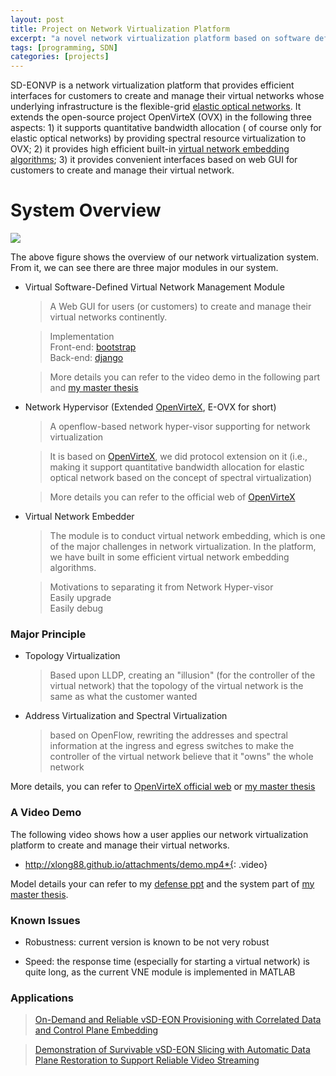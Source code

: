 ```yaml
---
layout: post
title: Project on Network Virtualization Platform
excerpt: "a novel network virtualization platform based on software defined networking"
tags: [programming, SDN]
categories: [projects]
---
```



SD-EONVP is a network virtualization platform that provides efficient 
interfaces for customers to create and manage their virtual networks 
whose underlying infrastructure is the flexible-grid [elastic optical networks](http://www.springer.com/us/book/9783319301730). 
It extends the open-source project OpenVirteX (OVX) in the following 
three aspects: 1) it supports quantitative bandwidth allocation (
of course only for elastic optical networks) by providing spectral 
resource virtualization to OVX; 2) it provides high efficient built-in 
[virtual network embedding algorithms](http://www.zuqingzhu.info/pub_doc/2014/06679238.pdf); 3) it provides convenient interfaces based on web GUI 
for customers to create and manage their virtual network. 


System Overview
===============

![ ](http://xlong88.github.io/attachments/arch.png)

The above figure shows the overview of our network virtualization system. From it, we can see there are three major modules in our system.

* Virtual Software-Defined Virtual Network Management Module
    
    > A Web GUI for users (or customers) to create and manage their virtual networks continently. 
    
    > Implementation  
        Front-end: [bootstrap](http://getbootstrap.com/)  
        Back-end: [django](https://www.djangoproject.com/)
    
    > More details you can refer to the video demo in the following part and [my master thesis](http://xlong88.github.io/attachments/master_thesis.pdf)
 
* Network Hypervisor (Extended [OpenVirteX](http://ovx.onlab.us/), E-OVX for short)

    > A openflow-based network hyper-visor supporting for network virtualization
    
    > It is based on [OpenVirteX](http://ovx.onlab.us/), we did protocol extension on it (i.e., making it support quantitative bandwidth allocation for elastic optical network based on the concept of spectral 
    virtualization)
    
    > More details you can refer to the official web of [OpenVirteX](http://ovx.onlab.us/)
    
* Virtual Network Embedder 

    > The module is to conduct virtual network embedding, which is one of the major challenges in network virtualization. In the platform, we have built in some efficient virtual network embedding algorithms.
    
    > Motivations to separating it from Network Hyper-visor  
        Easily upgrade  
        Easily debug
        

### Major Principle 

* Topology Virtualization

    > Based upon LLDP, creating an "illusion" (for the controller of the virtual network) that the topology of the virtual network is the same as what the customer wanted

* Address Virtualization and Spectral Virtualization

    > based on OpenFlow, rewriting the addresses and spectral information at the ingress and egress switches to make the controller of the virtual network believe that it "owns" the whole network

More details, you can refer to [OpenVirteX official web](http://ovx.onlab.us/) or [my master thesis](http://xlong88.github.io/attachments/master_thesis.pdf)


### A Video Demo 

The following video shows how a user applies our network virtualization platform to create and manage their virtual networks.

* http://xlong88.github.io/attachments/demo.mp4*{: .video}

Model details your can refer to my [defense ppt](http://xlong88.github.io/attachments/defense_ppt.pptx) and the system part of [my master thesis](http://xlong88.github.io/attachments/master_thesis.pdf).


### Known Issues

* Robustness: current version is known to be not very robust

* Speed: the response time (especially for starting a virtual network) is 
quite long, as the current VNE module is implemented in MATLAB


### Applications

> [On-Demand and Reliable vSD-EON Provisioning with Correlated Data and Control Plane Embedding](http://www.zuqingzhu.info/pub_doc/2016/IEEE_GC_2016_VON_camera_ready.pdf)

> [Demonstration of Survivable vSD-EON Slicing with Automatic Data Plane Restoration to Support Reliable Video Streaming](http://www.zuqingzhu.info/pub_doc/2017/OFC_2017_VSDON_DP_Restoration_v4.pdf)


